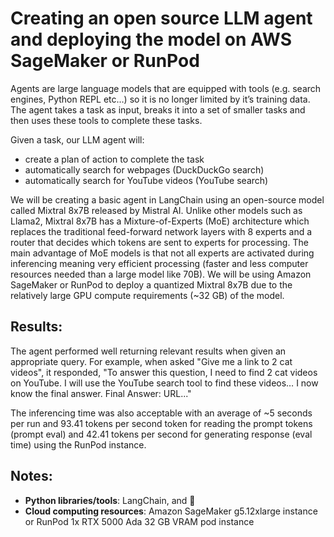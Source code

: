 # Creating an open source LLM agent and deploying the model on AWS SageMaker or RunPod

Agents are large language models that are equipped with tools (e.g. search engines, Python REPL etc…) so it is no longer limited by it’s training data. The agent takes a task as input, breaks it into a set of smaller tasks and then uses these tools to complete these tasks.

Given a task, our LLM agent will:
- create a plan of action to complete the task 
- automatically search for webpages (DuckDuckGo search)
- automatically search for YouTube videos (YouTube search) 

We will be creating a basic agent in LangChain using an open-source model called Mixtral 8x7B released by Mistral AI. Unlike other models such as Llama2, Mixtral 8x7B has a Mixture-of-Experts (MoE) architecture which replaces the traditional feed-forward network layers with 8 experts and a router that decides which tokens are sent to experts for processing. The main advantage of MoE models is that not all experts are activated during inferencing meaning very efficient processing (faster and less computer resources needed than a large model like 70B). We will be using Amazon SageMaker or RunPod to deploy a quantized Mixtral 8x7B due to the relatively large GPU compute requirements (~32 GB) of the model.

## Results:
The agent performed well returning relevant results when given an appropriate query. For example, when asked "Give me a link to 2 cat videos", it responded, "To answer this question, I need to find 2 cat videos on YouTube. I will use the YouTube search tool to find these videos… I now know the final answer. Final Answer: URL..."

The inferencing time was also acceptable with an average of ~5 seconds per run and 93.41 tokens per second token for reading the prompt tokens (prompt eval) and 42.41 tokens per second for generating response (eval time) using the RunPod instance.

## Notes: 
- **Python libraries/tools**: LangChain, and 🤗
- **Cloud computing resources**: Amazon SageMaker g5.12xlarge instance or RunPod 1x RTX 5000 Ada 32 GB VRAM pod instance


